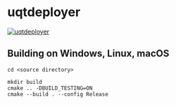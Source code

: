 # uqtdeployer

[![uqtdeployer](https://github.com/ivorob/uqtdeployer/actions/workflows/cmake.yml/badge.svg)](https://github.com/ivorob/uqtdeployer/actions/workflows/cmake.yml)

## Building on Windows, Linux, macOS

```
cd <source directory>

mkdir build
cmake .. -DBUILD_TESTING=ON
cmake --build . --config Release
```

